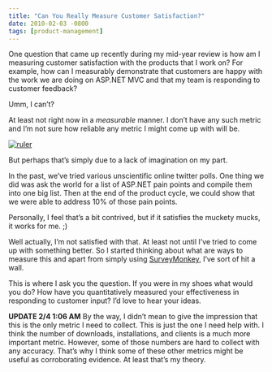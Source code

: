 ```yaml
---
title: "Can You Really Measure Customer Satisfaction?"
date: 2010-02-03 -0800
tags: [product-management]
---
```

One question that came up recently during my mid-year review is how am I measuring customer satisfaction with the products that I work on? For example, how can I measurably demonstrate that customers are happy with the work we are doing on ASP.NET MVC and that my team is responding to customer feedback?

Umm, I can’t?

At least not right now in a *measurable* manner. I don’t have any such metric and I’m not sure how reliable any metric I might come up with will be.

[![ruler](http://haacked.com/images/haacked_com/WindowsLiveWriter/MeasuringCustomerSatisfaction_CD25/ruler_3.jpg "ruler")](http://www.sxc.hu/photo/174738 "Wooden Ruler on sxc.hu by Bubbels")

But perhaps that’s simply due to a lack of imagination on my part.

In the past, we’ve tried various unscientific online twitter polls. One thing we did was ask the world for a list of ASP.NET pain points and compile them into one big list. Then at the end of the product cycle, we could show that we were able to address 10% of those pain points.

Personally, I feel that’s a bit contrived, but if it satisfies the muckety mucks, it works for me. ;)

Well actually, I’m not satisfied with that. At least not until I’ve tried to come up with something better. So I started thinking about what are ways to measure this and apart from simply using [SurveyMonkey](http://www.surveymonkey.com/ "SurveyMonkey"), I’ve sort of hit a wall.

This is where I ask you the question. If you were in my shoes what would you do? How have you quantitatively measured your effectiveness in responding to customer input? I’d love to hear your ideas.

**UPDATE 2/4 1:06 AM** By the way, I didn’t mean to give the impression that this is the only metric I need to collect. This is just the one I need help with. I think the number of downloads, installations, and clients is a much more important metric. However, some of those numbers are hard to collect with any accuracy. That’s why I think some of these other metrics might be useful as corroborating evidence. At least that’s my theory.